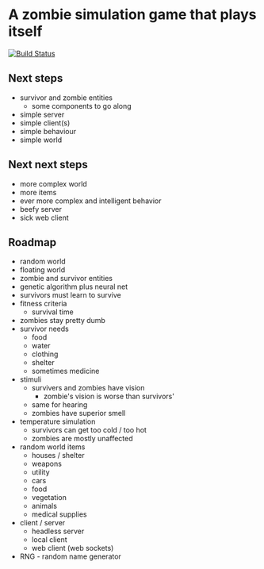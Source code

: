 # A zombie simulation game that plays itself

[![Build Status](https://travis-ci.org/svenstaro/zombenum.svg?branch=master)](https://travis-ci.org/svenstaro/zombenum)

## Next steps
* survivor and zombie entities
    * some components to go along
* simple server
* simple client(s)
* simple behaviour
* simple world

## Next next steps
* more complex world
* more items
* ever more complex and intelligent behavior
* beefy server
* sick web client

## Roadmap
* random world
* floating world
* zombie and survivor entities
* genetic algorithm plus neural net
* survivors must learn to survive
* fitness criteria
    * survival time
* zombies stay pretty dumb
* survivor needs
    * food
    * water
    * clothing
    * shelter
    * sometimes medicine
* stimuli
    * survivers and zombies have vision
        * zombie's vision is worse than survivors'
    * same for hearing
    * zombies have superior smell
* temperature simulation
    * survivors can get too cold / too hot
    * zombies are mostly unaffected
* random world items
    * houses / shelter
    * weapons
    * utility
    * cars
    * food
    * vegetation
    * animals
    * medical supplies
* client / server
    * headless server
    * local client
    * web client (web sockets)
* RNG - random name generator

